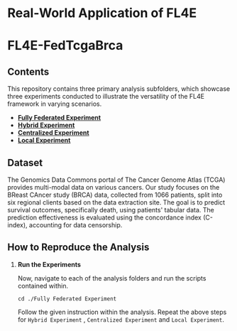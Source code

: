 
# Real-World Application of FL4E
# FL4E-FedTcgaBrca



## Contents

This repository contains three primary analysis subfolders, which showcase three experiments conducted to illustrate the versatility of the FL4E framework in varying scenarios. 

- [**Fully Federated Experiment**](./Fully%20Federated%20Experiment)
- [**Hybrid Experiment**](./Hybrid%20Experiment)
- [**Centralized Experiment**](./Centralized%20Experiment)
- [**Local Experiment**](./Local%20Experiment)
  

## Dataset

The Genomics Data Commons portal of The Cancer Genome Atlas (TCGA) provides multi-modal data on various cancers. Our study focuses on the BReast CAncer study (BRCA) data, collected from 1066 patients, split into six regional clients based on the data extraction site. The goal is to predict survival outcomes, specifically death, using patients' tabular data. The prediction effectiveness is evaluated using the concordance index (C-index), accounting for data censorship.
## How to Reproduce the Analysis

1. **Run the Experiments**

    Now, navigate to each of the analysis folders and run the scripts contained within. 

    ```
    cd ./Fully Federated Experiment
    ```
    Follow the given instruction within the analysis. Repeat the above steps for `Hybrid Experiment` , `Centralized Experiment` and `Local Experiment`.


